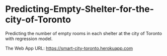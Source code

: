 # Predicting-Empty-Shelter-for-the-city-of-Toronto
Predicting the number of empty rooms in each shelter at the city of Toronto with regression model.

The Web App URL: https://smart-city-toronto.herokuapp.com
